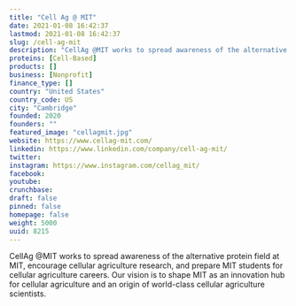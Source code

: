 ```yaml
---
title: "Cell Ag @ MIT"
date: 2021-01-08 16:42:37
lastmod: 2021-01-08 16:42:37
slug: /cell-ag-mit
description: "CellAg @MIT works to spread awareness of the alternative protein field at MIT, encourage cellular agriculture research, and prepare MIT students for cellular agriculture careers. Our vision is to shape MIT as an innovation hub for cellular agriculture and an origin of world-class cellular agriculture scientists."
proteins: [Cell-Based]
products: []
business: [Nonprofit]
finance_type: []
country: "United States"
country_code: US
city: "Cambridge"
founded: 2020
founders: ""
featured_image: "cellagmit.jpg"
website: https://www.cellag-mit.com/
linkedin: https://www.linkedin.com/company/cell-ag-mit/
twitter: 
instagram: https://www.instagram.com/cellag_mit/
facebook: 
youtube: 
crunchbase: 
draft: false
pinned: false
homepage: false
weight: 5000
uuid: 8215
---
```

CellAg @MIT works to spread awareness of the alternative protein field at MIT, encourage cellular agriculture research, and prepare MIT students for cellular agriculture careers. Our vision is to shape MIT as an innovation hub for cellular agriculture and an origin of world-class cellular agriculture scientists.
